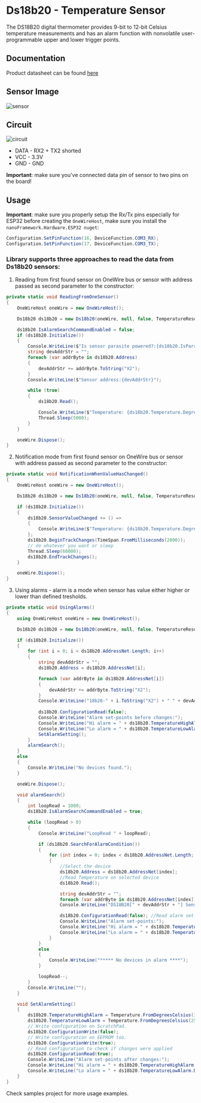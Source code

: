 # Ds18b20 - Temperature Sensor

The DS18B20 digital thermometer provides 9-bit to 12-bit Celsius temperature measurements and has an alarm function with nonvolatile user-programmable upper and lower trigger points.

## Documentation

Product datasheet can be found [here](https://datasheets.maximintegrated.com/en/ds/DS18B20.pdf)

## Sensor Image

![sensor](sensor.png)

## Circuit

![circuit](Ds18b20.png)

* DATA - RX2 + TX2 shorted
* VCC - 3.3V
* GND - GND

**Important**: make sure you've connected data pin of sensor to two pins on the board!

## Usage

**Important**: make sure you properly setup the Rx/Tx pins especially for ESP32 before creating the `OneWireHost`, make sure you install the `nanoFramework.Hardware.ESP32 nuget`:

```csharp
Configuration.SetPinFunction(16, DeviceFunction.COM3_RX);
Configuration.SetPinFunction(17, DeviceFunction.COM3_TX);
```

### Library supports three approaches to read the data from Ds18b20 sensors:

1. Reading from first found sensor on OneWire bus or sensor with address passed as second parameter to the constructor:

```csharp
private static void ReadingFromOneSensor()
{
    OneWireHost oneWire = new OneWireHost();

    Ds18b20 ds18b20 = new Ds18b20(oneWire, null, false, TemperatureResolution.VeryHigh);

    ds18b20.IsAlarmSearchCommandEnabled = false;
    if (ds18b20.Initialize())
    {
        Console.WriteLine($"Is sensor parasite powered?:{ds18b20.IsParasitePowered}");
        string devAddrStr = "";
        foreach (var addrByte in ds18b20.Address)
        {
            devAddrStr += addrByte.ToString("X2");
        }
        Console.WriteLine($"Sensor address:{devAddrStr}");

        while (true)
        {
            ds18b20.Read();

            Console.WriteLine($"Temperature: {ds18b20.Temperature.DegreesCelsius.ToString("F")}\u00B0C");
            Thread.Sleep(5000);
        }
    }

    oneWire.Dispose();
}
```

2. Notification mode from first found sensor on OneWire bus or sensor with address passed as second parameter to the constructor:

```csharp
private static void NotificationWhenValueHasChanged()
{
    OneWireHost oneWire = new OneWireHost();

    Ds18b20 ds18b20 = new Ds18b20(oneWire, null, false, TemperatureResolution.VeryHigh);

    if (ds18b20.Initialize())
    {
        ds18b20.SensorValueChanged += () =>
        {
            Console.WriteLine($"Temperature: {ds18b20.Temperature.DegreesCelsius.ToString("F")}\u00B0C");
        };
        ds18b20.BeginTrackChanges(TimeSpan.FromMilliseconds(2000));
        // do whatever you want or sleep
        Thread.Sleep(60000);
        ds18b20.EndTrackChanges();
    }

    oneWire.Dispose();
}
```

3. Using alarms - alarm is a mode when sensor has value either higher or lower than defined tresholds.

```csharp
private static void UsingAlarms()
{
    using OneWireHost oneWire = new OneWireHost();

    Ds18b20 ds18b20 = new Ds18b20(oneWire, null, false, TemperatureResolution.VeryHigh);

    if (ds18b20.Initialize())
    {
        for (int i = 0; i < ds18b20.AddressNet.Length; i++)
        {
            string devAddrStr = "";
            ds18b20.Address = ds18b20.AddressNet[i];

            foreach (var addrByte in ds18b20.AddressNet[i])
            {
                devAddrStr += addrByte.ToString("X2");
            }
            Console.WriteLine("18b20-" + i.ToString("X2") + " " + devAddrStr);
            
            ds18b20.ConfigurationRead(false);
            Console.WriteLine("Alarm set-points before changes:");
            Console.WriteLine("Hi alarm = " + ds18b20.TemperatureHighAlarm.DegreesCelsius + " C");
            Console.WriteLine("Lo alarm = " + ds18b20.TemperatureLowAlarm.DegreesCelsius + " C");
            SetAlarmSetting();
        }
        alarmSearch();
    }
    else
    {
        Console.WriteLine("No devices found.");
    }

    oneWire.Dispose();

    void alarmSearch()
    {
        int loopRead = 1000;
        ds18b20.IsAlarmSearchCommandEnabled = true;

        while (loopRead > 0)
        {
            Console.WriteLine("LoopRead " + loopRead);

            if (ds18b20.SearchForAlarmCondition())
            {
                for (int index = 0; index < ds18b20.AddressNet.Length; index++)
                {
                    //Select the device
                    ds18b20.Address = ds18b20.AddressNet[index];
                    //Read Temperature on selected device
                    ds18b20.Read();

                    string devAddrStr = "";
                    foreach (var addrByte in ds18b20.AddressNet[index]) devAddrStr += addrByte.ToString("X2");
                    Console.WriteLine("DS18B20[" + devAddrStr + "] Sensor reading in One-Shot-mode; T = " + ds18b20.Temperature.DegreesCelsius.ToString("f2") + " C");

                    ds18b20.ConfigurationRead(false); //Read alarm set-point.
                    Console.WriteLine("Alarm set-points:");
                    Console.WriteLine("Hi alarm = " + ds18b20.TemperatureHighAlarm.DegreesCelsius + " C");
                    Console.WriteLine("Lo alarm = " + ds18b20.TemperatureLowAlarm.DegreesCelsius + " C");
                }
            }
            else
            {
                Console.WriteLine("***** No devices in alarm ****");
            }

            loopRead--;
        }
        Console.WriteLine("");
    }

    void SetAlarmSetting()
    {
        ds18b20.TemperatureHighAlarm = Temperature.FromDegreesCelsius(30);
        ds18b20.TemperatureLowAlarm = Temperature.FromDegreesCelsius(25);
        // Write configuration on ScratchPad.
        ds18b20.ConfigurationWrite(false); 
        // Write configuration on EEPROM too.
        ds18b20.ConfigurationWrite(true);
        // Read configuration to check if changes were applied
        ds18b20.ConfigurationRead(true);
        Console.WriteLine("Alarm set-points after changes:");
        Console.WriteLine("Hi alarm = " + ds18b20.TemperatureHighAlarm.DegreesCelsius.ToString("F") + " C");
        Console.WriteLine("Lo alarm = " + ds18b20.TemperatureLowAlarm.DegreesCelsius.ToString("F") + " C");
    }
}
```

Check samples project for more usage examples.